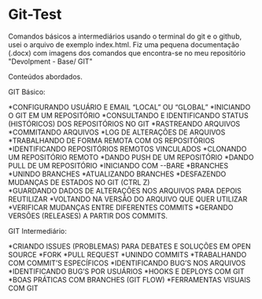 # Git-Test

Comandos básicos a intermediários usando o terminal do git e o github, usei o arquivo de exemplo index.html.
Fiz uma pequena documentação (.docx) com imagens dos comandos que encontra-se no meu repositório "Devolpment - Base/ GIT"

Conteúdos abordados.

GIT Básico:

*CONFIGURANDO USUÁRIO E EMAIL “LOCAL” OU “GLOBAL”                                                                                                                           *INICIANDO O GIT EM UM REPOSITÓRIO
*CONSULTANDO E IDENTIFICANDO STATUS (HISTÓRICOS) DOS REPOSITÓRIOS NO GIT
*RASTREANDO ARQUIVOS
*COMMITANDO ARQUIVOS 
*LOG DE ALTERAÇÕES DE ARQUIVOS
*TRABALHANDO DE FORMA REMOTA COM OS REPOSITÓRIOS
*IDENTIFICANDO REPOSITÓRIOS REMOTOS VINCULADOS
*CLONANDO UM REPOSITÓRIO REMOTO 
*DANDO PUSH DE UM REPOSITÓRIO 
*DANDO PULL DE UM REPOSITÓRIO 
*INICIANDO COM --BARE
*BRANCHES
*UNINDO BRANCHES
*ATUALIZANDO BRANCHES
*DESFAZENDO MUDANÇAS DE ESTADOS NO GIT (CTRL Z)  
*GUARDANDO DADOS DE ALTERAÇÕES NOS ARQUIVOS PARA DEPOIS REUTILIZAR
*VOLTANDO NA VERSÃO DO ARQUIVO QUE QUER UTILIZAR
*VERIFICAR MUDANÇAS ENTRE DIFERENTES COMMITS
*GERANDO VERSÕES (RELEASES) A PARTIR DOS COMMITS.

GIT Intermediário:

*CRIANDO ISSUES (PROBLEMAS) PARA DEBATES E SOLUÇÕES EM OPEN SOURCE
*FORK
*PULL REQUEST
*UNINDO COMMITS 
*TRABALHANDO COM COMMIT’S ESPECÍFICOS
*IDENTIFICANDO BUG’S NOS ARQUIVOS
*IDENTIFICANDO BUG’S POR USUÁRIOS
*HOOKS E DEPLOYS COM GIT
*BOAS PRÁTICAS COM BRANCHES (GIT FLOW)
*FERRAMENTAS VISUAIS COM GIT
